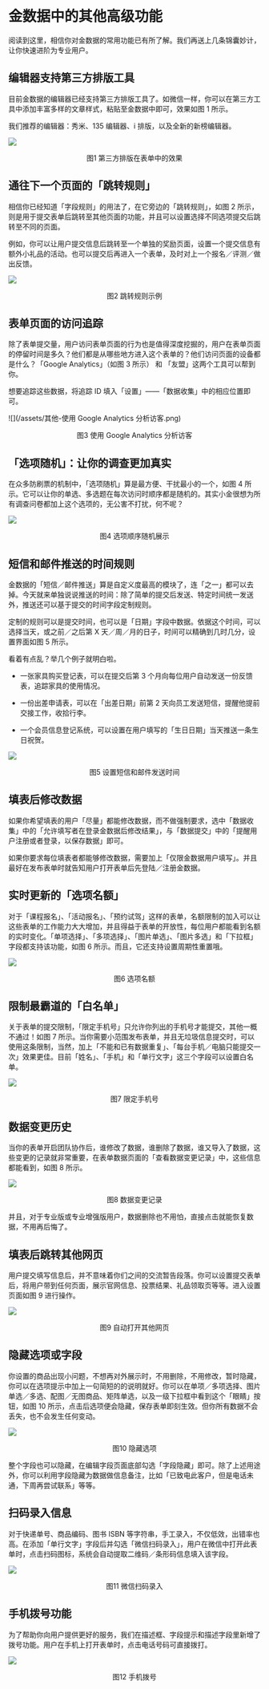 # 金数据中的其他高级功能

阅读到这里，相信你对金数据的常用功能已有所了解。我们再送上几条锦囊妙计，让你快速进阶为专业用户。

## 编辑器支持第三方排版工具

目前金数据的编辑器已经支持第三方排版工具了。如微信一样，你可以在第三方工具中添加丰富多样的文章样式，粘贴至金数据中即可，效果如图 1 所示。

我们推荐的编辑器：秀米、135 编辑器、i 排版，以及全新的新榜编辑器。

![](/assets/其他-第三方排版在表单中的效果.png)

<center>图1 第三方排版在表单中的效果</center>

## 通往下一个页面的「跳转规则」

相信你已经知道「字段规则」的用法了，在它旁边的「跳转规则」，如图 2 所示，则是用于提交表单后跳转至其他页面的功能，并且可以设置选择不同选项提交后跳转至不同的页面。

例如，你可以让用户提交信息后跳转至一个单独的奖励页面，设置一个提交信息有额外小礼品的活动。也可以提交后再进入一个表单，及时对上一个报名／评测／做出反馈。

![](/assets/其他-跳转规则示例.png)

<center>图2 跳转规则示例</center>

## 表单页面的访问追踪

除了表单提交量，用户访问表单页面的行为也是值得深度挖掘的，用户在表单页面的停留时间是多久？他们都是从哪些地方进入这个表单的？他们访问页面的设备都是什么？「Google Analytics」（如图 3 所示） 和 「友盟」这两个工具可以帮到你。

想要追踪这些数据，将追踪 ID 填入「设置」——「数据收集」中的相应位置即可。

![](/assets/其他-使用 Google Analytics 分析访客.png)

<center>图3 使用 Google Analytics 分析访客</center>

## 「选项随机」：让你的调查更加真实

在众多防刷票的机制中，「选项随机」算是最方便、干扰最小的一个，如图 4 所示。它可以让你的单选、多选题在每次访问时顺序都是随机的。其实小金很想为所有调查问卷都加上这个选项的，无公害不打扰，何不呢？

![](/assets/其他-选项顺序随机展示.png)

<center>图4 选项顺序随机展示</center>

## 短信和邮件推送的时间规则

金数据的「短信／邮件推送」算是自定义度最高的模块了，连「之一」都可以去掉。今天就来单独说说推送的时间：除了简单的提交后发送、特定时间统一发送外，推送还可以基于提交的时间字段定制规则。

定制的规则可以是提交时间，也可以是「日期」字段中数据。依据这个时间，可以选择当天，或之前／之后第 X 天／周／月的日子，时间可以精确到几时几分，设置界面如图 5 所示。

看着有点乱？举几个例子就明白啦。

* 一张家具购买登记表，可以在提交后第 3 个月向每位用户自动发送一份反馈表，追踪家具的使用情况。

* 一份出差申请表，可以在「出差日期」前第 2 天向员工发送短信，提醒他提前交接工作，收拾行李。

* 一个会员信息登记系统，可以设置在用户填写的「生日日期」当天推送一条生日祝贺。


![](/assets/其他-设置短信和邮件发送时间.png)

<center>图5 设置短信和邮件发送时间</center>

## 填表后修改数据

如果你希望填表的用户「尽量」都能修改数据，而不做强制要求，选中「数据收集」中的「允许填写者在登录金数据后修改结果」，与「数据提交」中的「提醒用户注册或者登录，以保存数据」即可。

如果你要求每位填表者都能够修改数据，需要加上「仅限金数据用户填写」。并且最好在发布表单时就告知用户打开表单后先登陆／注册金数据。

## 实时更新的「选项名额」

对于「课程报名」、「活动报名」、「预约试驾」这样的表单，名额限制的加入可以让这些表单的工作能力大大增加，并且得益于表单的开放性，每位用户都能看到名额的实时变化。「单项选择」、「多项选择」、「图片单选」、「图片多选」和「下拉框」字段都支持该功能，如图 6 所示。而且，它还支持设置周期性重置哦。

![](/assets/其他-选项名额.png)

<center>图6 选项名额</center>

## 限制最霸道的「白名单」

关于表单的提交限制，「限定手机号」只允许你列出的手机号才能提交，其他一概不通过！如图 7 所示。当你需要小范围发布表单，并且无垃圾信息提交时，可以使用这条限制，当然，加上「不能和已有数据重复」、「每台手机／电脑只能提交一次」效果更佳。目前「姓名」、「手机」和「单行文字」这三个字段可以设置白名单。

![](/assets/其他-限定手机号.png)

<center>图7 限定手机号</center>

## 数据变更历史

当你的表单开启团队协作后，谁修改了数据，谁删除了数据，谁又导入了数据，这些变更的记录就非常重要，在表单数据页面的「查看数据变更记录」中，这些信息都能看到，如图 8 所示。

![](/assets/其他-数据变更记录.png)

<center>图8 数据变更记录</center>

并且，对于专业版或专业增强版用户，数据删除也不用怕，直接点击就能恢复数据，不用再后悔了。

## 填表后跳转其他网页

用户提交填写信息后，并不意味着你们之间的交流暂告段落。你可以设置提交表单后，将用户带到任何页面，展示官网信息、投票结果、礼品领取页等等。进入设置页面如图 9 进行操作。

![](/assets/其他-自动打开其他网页.png)

<center>图9 自动打开其他网页</center>

## 隐藏选项或字段

你设置的商品出现小问题，不想再对外展示时，不用删除，不用修改，暂时隐藏，你可以在选项提示中加上一句简短的的说明就好。你可以在单项／多项选择、图片单选／多选、配图／无图商品、矩阵单选，以及一级下拉框中看到这个「眼睛」按钮，如图 10 所示，点击后选项便会隐藏，保存表单即刻生效。但你所有数据不会丢失，也不会发生任何变动。

![](/assets/其他-隐藏选项.png)

<center>图10 隐藏选项</center>

整个字段也可以隐藏，在编辑字段页面底部勾选「字段隐藏」即可。除了上述用途外，你可以利用字段隐藏为数据做信息备注，比如「已致电此客户，但是电话未通，下周再尝试联系」等等。

## 扫码录入信息
对于快递单号、商品编码、图书 ISBN 等字符串，手工录入，不仅低效，出错率也高。在添加「单行文字」字段后并勾选「微信扫码录入」，用户在微信中打开此表单时，点击扫码图标，系统会自动提取二维码／条形码信息填入该字段。

![](/assets/其他-扫码录入.png)

<center>图11 微信扫码录入</center>


## 手机拨号功能
为了帮助你向用户提供更好的服务，我们在描述框、字段提示和描述字段里新增了拨号功能。用户在手机上打开表单时，点击电话号码可直接拨打。

![](/assets/其他-手机拨号.png)

<center>图12 手机拨号</center>






